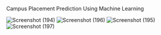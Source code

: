 Campus Placement Prediction Using Machine Learning

![Screenshot (194)](https://user-images.githubusercontent.com/75715358/205715703-236649b0-68fc-4a83-92df-82a4ede9e032.png)
![Screenshot (196)](https://user-images.githubusercontent.com/75715358/205715743-5d6468f5-dbb8-44ca-a989-f0a2455f3f77.png)
![Screenshot (195)](https://user-images.githubusercontent.com/75715358/205715722-70b11be3-ea5f-425a-a11a-5c8914158608.png)
![Screenshot (197)](https://user-images.githubusercontent.com/75715358/205715759-bb7448ee-e98b-4b3c-832e-91d1bc7be767.png)
